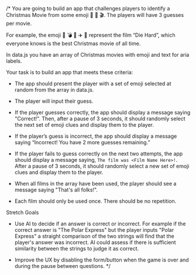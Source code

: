 /*
You are going to build an app that challenges players to identify a Christmas Movie from some emoji 🍿 🎅 🎬. The players will have 3 guesses per movie.

For example, the emoji 🌇 💣 👮 ✈️ ️🔫  represent the film “Die Hard”, which everyone knows is the best Christmas movie of all time.

In data.js you have an array of Christmas movies with emoji and text for aria labels.

Your task is to build an app that meets these criteria:

- The app should present the player with a set of emoji selected at random from the array in data.js. 

- The player will input their guess.

- If the player guesses correctly, the app should display a message saying "Correct!". Then, after a pause of 3 seconds, it should randomly select the next set of emoji clues and display them to the player.

- If the player’s guess is incorrect, the app should display a message saying “Incorrect! You have 2 more guesses remaining.”

- If the player fails to guess correctly on the next two attempts, the app should display a message saying, `The film was <Film Name Here>!`. After a pause of 3 seconds, it should randomly select a new set of emoji clues and display them to the player.

- When all films in the array have been used, the player should see a message saying "That's all folks!".

- Each film should only be used once. There should be no repetition. 


Stretch Goals

- Use AI to decide if an answer is correct or incorrect. For example if the correct answer is "The Polar Express" but the player inputs "Polar Express" a straight comparison of the two strings will find that the player's answer was incorrect. AI could assess if there is sufficient similarity between the strings to judge it as correct. 

- Improve the UX by disabling the form/button when the game is over and during the pause between questions.
*/